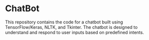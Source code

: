 # ChatBot
This repository contains the code for a chatbot built using TensorFlow/Keras, NLTK, and Tkinter. The chatbot is designed to understand and respond to user inputs based on predefined intents.
